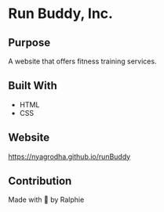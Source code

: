 # Run Buddy, Inc.

## Purpose
A website that offers fitness training services.

## Built With
* HTML
* CSS

## Website
https://nyagrodha.github.io/runBuddy

## Contribution
Made with 🤎 by Ralphie
